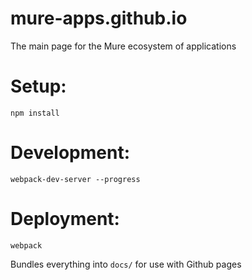 # mure-apps.github.io

The main page for the Mure ecosystem of applications

Setup:
======
    npm install

Development:
============
    webpack-dev-server --progress

Deployment:
===========
    webpack
Bundles everything into `docs/` for use with Github pages
